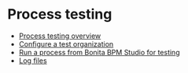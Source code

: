 # Process testing

* [Process testing overview](process-testing-overview.html)
* [Configure a test organization](configure-a-test-organization.html)
* [Run a process from Bonita BPM Studio for testing](run-a-process-from-bonita-bpm-studio-for-testing.html)
* [Log files](log-files.html)